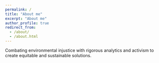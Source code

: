 ```yaml
---
permalink: /
title: "About me"
excerpt: "About me"
author_profile: true
redirect_from: 
  - /about/
  - /about.html
---
```


Combating environmental injustice with rigorous analytics and activism to create equitable and sustainable solutions.
